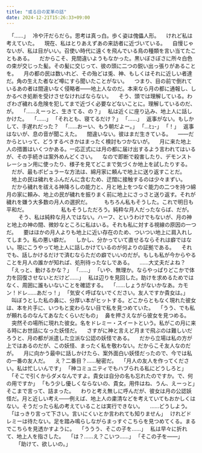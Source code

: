 ```yaml
---
title: "或る日の変革の話"
date: 2024-12-21T15:26:33+09:00
---
```

　｢……｣
　冷や汗だらだら。思考は真っ白。歩く姿は傀儡人形。
　けれど私は考えていた。
　現在、私はとりあえずあの来訪者に近づいている。
　自慢じゃないが、私は目がいい。召使い時代に遠くを飛んでいる鳥の種類を言い当てたこともある。
　だからこそ、見間違いようもなかった。黒いぼさぼさに所々白色の束が交じった髪。その髪に交じって、彼の頭に二つの鋭い出っ張りがあることを。
　月の都の民は数いれど、その殆どは兎、神、もしくはそれに近しい者達だ。角の生えた者など噂にすら聞いたことがない。
　つまり、目の前で倒れているあの者は間違いなく侵略者――地上人なのだ。本来なら月の都に通報し、しかるべき処断を受けさせなければならない。
　そう、頭では理解している。わざわざ穢れる危険を犯してまで近づく必要などないことに。理解しているのだ、が。
　｢……えーっと、生きてる、の？｣
　私は近くに座り込み、地上人に話しかけた。
　｢……｣
　｢それとも、寝てるだけ？｣
　｢……｣
　返事がない。もしかして、手遅れだった？
　｢……おーい、もう朝だよー。｣
　｢…ﾋｭ-｣
　｢！｣
　返事はないが、息の音が聞こえた。
　間違いない。彼はまだ生きている。
　――だからといって、どうするべきかはまったく検討もつかないが。
　月に来た地上人の措置はいくつかある。一応正式には月の都に届け出するよう言われてはいるが、その手続きは案外めんどくさい。
　なので即断で殺害したり、デモンストレーション用に使ったり、様子を見てどこまで気づくか地上を試したりする。
　だが、最もポピュラーな方法は、綿月家に頼んで地上に送り返すことだ。
　地上の民は穢れをふんだんに含むため、迂闊に接触するのは少々まずい。
　だから穢れを祓える神降ろしの能力と、月と地上をつなぐ能力の二つを持つ綿月の家に頼み、地上の民が穢れを振りまく前に地上にさっさと送り返す。それが穢れを嫌う大多数の月人の選択だ。
　
　もちろん私もそうした。これで明日も平和だ。
　
　
　
　
　私もそうしただろう。純粋な月人だったならば、だが。
　
　そう、私は純粋な月人ではない。ハーフ、というわけでもないが、月の神と地上の神の間、微妙なところに私はいる。それも私に対する視線の原因の一つだ。
　要はほかの月人よりも地上に近い存在のため、ついつい地上に肩入れしてしまう。私の悪い癖だ。
　しかし、分かっていて直せるならそれは癖ではない。現にこうやって地上人に話しかけているのが何よりの証拠である。
　それでも、話しかけるだけで済むならただの癖でいいのだが。もしも私が今からやることを月人の誰かが知れば、処刑待ったなしである。
　……大丈夫だよね？
　｢えっと、動けるかな？｣
　｢……｣
　｢いや、無理か。ならやっぱりどこかで体力を回復させないとだけど……｣
　私は辺りを見回した。助けを求めるためではなく、周囲に誰もいないことを確認する。
　｢……しょうがないかなあ。カモン！ドレ……あだっ！｣
　｢気安く呼ばないでください。友人ですか貴女は。｣
　叫ぼうとした私の鼻に、分厚い本がヒットする。どこからともなく現れた彼女は、本を片手に、いつもと変わらない目で私を見つめていた。
　｢うう、でも私が頼れるのなんてあなたくらいだもの｣
　鼻を押さえながら彼女を見つめる。
　突然その場所に現れた彼女。名をドレミー・スイートという。私がこの月に来る時にお世話になった妖怪だ。
　さすがに神と言えど月まで飛ぶのは難しいだろうと、月の都が派遣した立派な公認の妖怪である。
　だから立場は私の方が上ではあるのだが、この妖怪、まったく私を敬わない。だからこそ友人なのだが。
　月に向かう最中に話しかけたら、案外面白い妖怪だったので、今では私の一番の友人だ。
　え？二番目？……秘密だ。
　｢月人の友人を作ってください。私は忙しいんです｣
　｢神コミュニティでもハブられる私にどうしろと｣
　｢そこで引くからダメなんですよ。貴女は自分の名も忘れたのですか。で、何の用ですか｣
　｢もう少し優しくならないの、貴女。用件はね、うん、えーっと｣　
　そこまで言って、詰まった。
　わりと考え無しに呼んだが、彼女は月の公認妖怪だ。月と近しい考え――例えば、地上人の粛清などを考えていてもおかしくはない。そうだったら私の考えていることは実行できない。
　……どうしよう。
　｢はっきり言って下さい。言いにくいとか言われても知りません｣
　けれどドレミーは待たない。足を踏み鳴らしながらまっすぐこちらを見つめてくる。まるでこちらを見透かすように。
　｢ううう、そこの子を……｣
　私は早々に折れて、地上人を指さした。
　｢は？……え？こいつ……｣
　｢そこの子を――｣
　
　｢助けて、欲しいの。｣
